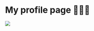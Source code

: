 # My profile page 👨🏻‍💻

<a href="https://leonardt-profile.netlify.app/">
  <img src="https://i.imgur.com/Yf9kb0B.png">
</a>
